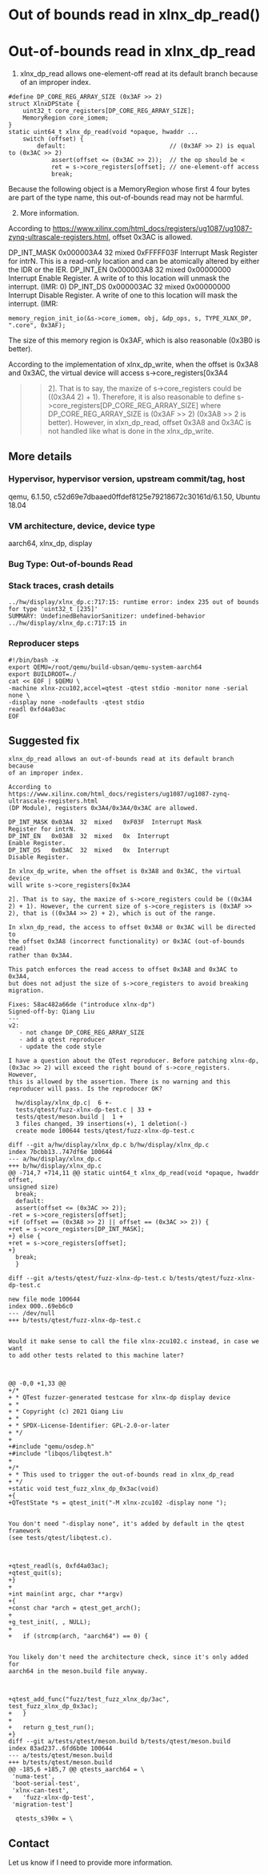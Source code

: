 # Out of bounds read in xlnx_dp_read()

# Out-of-bounds read in xlnx_dp_read

1. xlnx_dp_read allows one-element-off read at its default branch
because of an improper index.

```
#define DP_CORE_REG_ARRAY_SIZE (0x3AF >> 2)
struct XlnxDPState {
    uint32_t core_registers[DP_CORE_REG_ARRAY_SIZE];
    MemoryRegion core_iomem;
}
static uint64_t xlnx_dp_read(void *opaque, hwaddr ...
    switch (offset) {
        default:                             // (0x3AF >> 2) is equal to (0x3AC >> 2)
            assert(offset <= (0x3AC >> 2));  // the op should be <
            ret = s->core_registers[offset]; // one-element-off access
            break;
```

Because the following object is a MemoryRegion whose first 4 four bytes
are part of the type name, this out-of-bounds read may not be harmful.

2. More information.

According to
https://www.xilinx.com/html_docs/registers/ug1087/ug1087-zynq-ultrascale-registers.html,
offset 0x3AC is allowed.

DP_INT_MASK	0x000003A4	32	mixed	0xFFFFF03F	Interrupt Mask Register for intrN. This is a read-only location and can be atomically altered by either the IDR or the IER.
DP_INT_EN	0x000003A8	32	mixed	0x00000000	Interrupt Enable Register. A write of to this location will unmask the interrupt. (IMR: 0)
DP_INT_DS	0x000003AC	32	mixed	0x00000000	Interrupt Disable Register. A write of one to this location will mask the interrupt. (IMR:

```
memory_region_init_io(&s->core_iomem, obj, &dp_ops, s, TYPE_XLNX_DP, ".core", 0x3AF);
```
The size of this memory region is 0x3AF, which is also reasonable (0x3B0
is better).

According to the implementation of xlnx_dp_write, when the offset is
0x3A8 and 0x3AC, the virtual device will access s->core_registers[0x3A4
>> 2]. That is to say, the maxize of s->core_registers could be ((0x3A4
>> 2) + 1). Therefore, it is also reasonable to define
s->core_registers[DP_CORE_REG_ARRAY_SIZE] where DP_CORE_REG_ARRAY_SIZE
is (0x3AF >> 2) (0x3A8 >> 2 is better). However, in xlxn_dp_read, offset
0x3A8 and 0x3AC is not handled like what is done in the xlnx_dp_write.


## More details

### Hypervisor, hypervisor version, upstream commit/tag, host
qemu, 6.1.50, c52d69e7dbaaed0ffdef8125e79218672c30161d/6.1.50, Ubuntu 18.04

### VM architecture, device, device type
aarch64, xlnx_dp, display

### Bug Type: Out-of-bounds Read

### Stack traces, crash details

```
../hw/display/xlnx_dp.c:717:15: runtime error: index 235 out of bounds for type 'uint32_t [235]'
SUMMARY: UndefinedBehaviorSanitizer: undefined-behavior ../hw/display/xlnx_dp.c:717:15 in

```

### Reproducer steps

```
#!/bin/bash -x
export QEMU=/root/qemu/build-ubsan/qemu-system-aarch64
export BUILDROOT=./
cat << EOF | $QEMU \
-machine xlnx-zcu102,accel=qtest -qtest stdio -monitor none -serial none \
-display none -nodefaults -qtest stdio
readl 0xfd4a03ac
EOF
```
## Suggested fix

```
xlnx_dp_read allows an out-of-bounds read at its default branch because
of an improper index.

According to
https://www.xilinx.com/html_docs/registers/ug1087/ug1087-zynq-ultrascale-registers.html
(DP Module), registers 0x3A4/0x3A4/0x3AC are allowed.

DP_INT_MASK 0x03A4  32  mixed   0xF03F  Interrupt Mask 
Register for intrN.
DP_INT_EN   0x03A8  32  mixed   0x  Interrupt 
Enable Register.
DP_INT_DS   0x03AC  32  mixed   0x  Interrupt 
Disable Register.

In xlnx_dp_write, when the offset is 0x3A8 and 0x3AC, the virtual device
will write s->core_registers[0x3A4

2]. That is to say, the maxize of s->core_registers could be ((0x3A4
2) + 1). However, the current size of s->core_registers is (0x3AF >>
2), that is ((0x3A4 >> 2) + 2), which is out of the range.

In xlxn_dp_read, the access to offset 0x3A8 or 0x3AC will be directed to
the offset 0x3A8 (incorrect functionality) or 0x3AC (out-of-bounds read)
rather than 0x3A4.

This patch enforces the read access to offset 0x3A8 and 0x3AC to 0x3A4,
but does not adjust the size of s->core_registers to avoid breaking
migration.

Fixes: 58ac482a66de ("introduce xlnx-dp")
Signed-off-by: Qiang Liu 
---
v2:
   - not change DP_CORE_REG_ARRAY_SIZE
   - add a qtest reproducer
   - update the code style

I have a question about the QTest reproducer. Before patching xlnx-dp,
(0x3ac >> 2) will exceed the right bound of s->core_registers.  However,
this is allowed by the assertion. There is no warning and this
reproducer will pass. Is the reprodocer OK?

  hw/display/xlnx_dp.c|  6 +-
  tests/qtest/fuzz-xlnx-dp-test.c | 33 +
  tests/qtest/meson.build |  1 +
  3 files changed, 39 insertions(+), 1 deletion(-)
  create mode 100644 tests/qtest/fuzz-xlnx-dp-test.c

diff --git a/hw/display/xlnx_dp.c b/hw/display/xlnx_dp.c
index 7bcbb13..747df6e 100644
--- a/hw/display/xlnx_dp.c
+++ b/hw/display/xlnx_dp.c
@@ -714,7 +714,11 @@ static uint64_t xlnx_dp_read(void *opaque, hwaddr offset, 
unsigned size)
  break;
  default:
  assert(offset <= (0x3AC >> 2));
-ret = s->core_registers[offset];
+if (offset == (0x3A8 >> 2) || offset == (0x3AC >> 2)) {
+ret = s->core_registers[DP_INT_MASK];
+} else {
+ret = s->core_registers[offset];
+}
  break;
  }
  
diff --git a/tests/qtest/fuzz-xlnx-dp-test.c b/tests/qtest/fuzz-xlnx-dp-test.c

new file mode 100644
index 000..69eb6c0
--- /dev/null
+++ b/tests/qtest/fuzz-xlnx-dp-test.c


Would it make sense to call the file xlnx-zcu102.c instead, in case we want 
to add other tests related to this machine later?



@@ -0,0 +1,33 @@
+/*
+ * QTest fuzzer-generated testcase for xlnx-dp display device
+ *
+ * Copyright (c) 2021 Qiang Liu 
+ *
+ * SPDX-License-Identifier: GPL-2.0-or-later
+ */
+
+#include "qemu/osdep.h"
+#include "libqos/libqtest.h"
+
+/*
+ * This used to trigger the out-of-bounds read in xlnx_dp_read
+ */
+static void test_fuzz_xlnx_dp_0x3ac(void)
+{
+QTestState *s = qtest_init("-M xlnx-zcu102 -display none ");


You don't need "-display none", it's added by default in the qtest framework 
(see tests/qtest/libqtest.c).



+qtest_readl(s, 0xfd4a03ac);
+qtest_quit(s);
+}
+
+int main(int argc, char **argv)
+{
+const char *arch = qtest_get_arch();
+
+g_test_init(, , NULL);
+
+   if (strcmp(arch, "aarch64") == 0) {


You likely don't need the architecture check, since it's only added for 
aarch64 in the meson.build file anyway.



+qtest_add_func("fuzz/test_fuzz_xlnx_dp/3ac", test_fuzz_xlnx_dp_0x3ac);
+   }
+
+   return g_test_run();
+}
diff --git a/tests/qtest/meson.build b/tests/qtest/meson.build
index 83ad237..6fd6b0e 100644
--- a/tests/qtest/meson.build
+++ b/tests/qtest/meson.build
@@ -185,6 +185,7 @@ qtests_aarch64 = \
 'numa-test',
 'boot-serial-test',
 'xlnx-can-test',
+   'fuzz-xlnx-dp-test',
 'migration-test']
  
  qtests_s390x = \

```

## Contact

Let us know if I need to provide more information.
